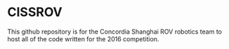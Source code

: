 # CISSROV

This github repository is for the Concordia Shanghai ROV robotics team to host all of the code written for the 2016 competition.
